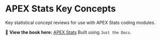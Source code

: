 # **APEX Stats Key Concepts**
Key statistical concept reviews for use with APEX Stats coding modules.

📖 **View the book here:** [APEX Stats](https://michellebacareinke.github.io/APEX_stats_book/)
Built using `Just the Docs`.
